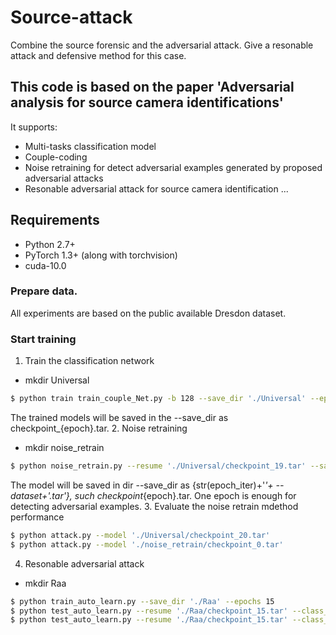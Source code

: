# Source-attack
Combine the source forensic and the adversarial attack. Give a resonable attack and defensive method for this case.
## This code is based on the paper 'Adversarial analysis for source camera identifications'

It supports:
- Multi-tasks classification model
- Couple-coding
- Noise retraining for detect adversarial examples generated by proposed adversarial attacks
- Resonable adversarial attack for source camera identification
...

## Requirements
- Python 2.7+
- PyTorch 1.3+ (along with torchvision)
- cuda-10.0

### Prepare data.

All experiments are based on the public available Dresdon dataset.

### Start training

1. Train the classification network
- mkdir Universal
```bash
$ python train train_couple_Net.py -b 128 --save_dir './Universal' --epochs 21
```
The trained models will be saved in the --save_dir as checkpoint_{epoch}.tar.
2. Noise retraining
- mkdir noise_retrain
```bash
$ python noise_retrain.py --resume './Universal/checkpoint_19.tar' --save_dir './noise_retrain'
```
The model will be saved in dir --save_dir as {str(epoch_iter)+'_'+ --dataset+'.tar'}, such checkpoint_{epoch}.tar.
One epoch is enough for detecting adversarial examples.
3. Evaluate the noise retrain mdethod performance
```bash
$ python attack.py --model './Universal/checkpoint_20.tar'
$ python attack.py --model './noise_retrain/checkpoint_0.tar'
```
4. Resonable adversarial attack
- mkdir Raa
```bash
$ python train_auto_learn.py --save_dir './Raa' --epochs 15
$ python test_auto_learn.py --resume './Raa/checkpoint_15.tar' --class_net_path './Universal/checkpoint_19.tar'
$ python test_auto_learn.py --resume './Raa/checkpoint_15.tar' --class_net_path './noise_retrain/checkpoint_0.tar'
```

